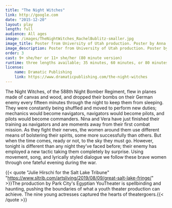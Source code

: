 ```yaml
---
title: "The Night Witches"
link: http://google.com
date: "2015-12-20"
layout: play
length: full
audience: All ages
image: /images/TheNightWitches_RachelBublitz-smaller.jpg
image_title: Poster from University of Utah production. Poster by Anna Oldroyd.
image_description: Poster from University of Utah production. Poster by Anna Oldroyd.
order: 3
cast: 9+ she/her or 11+ she/her (80 minute version)
runtime: three lengths available; 35 minutes, 60 minutes, or 80 minutes (11+ cast)
license:
    name: Dramatic Publishing
    link: https://www.dramaticpublishing.com/the-night-witches
---
```


The Night Witches, of the 588th Night Bomber Regiment, flew in planes made of canvas and wood, and dropped their bombs on their German enemy every fifteen minutes through the night to keep them from sleeping. They were constantly being shuffled and moved to perform new duties; mechanics would become navigators, navigators would become pilots, and pilots would become commanders. Nina and Vera have just finished their training as navigators and are moments away from their first combat mission. As they fight their nerves, the women around them use different means of bolstering their spirits, some more successfully than others. But when the time comes, ready or not, to the sky they must go. However, tonight is different than any night they’ve faced before; their enemy has employed a new tactic taking them completely by surprise. Using movement, song, and lyrically styled dialogue we follow these brave women through one fateful evening during the war.

{{< quote "Julie Hirschi for the Salt Lake Tribune" "https://www.sltrib.com/artsliving/2019/08/09/great-salt-lake-fringe/" >}}The production by Park City's Egyptian YouTheater is spellbinding and haunting, pushing the boundaries of what a youth theater production can achieve. The nine young actresses captured the hearts of theatergoers.{{< /quote >}}

